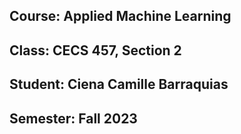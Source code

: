 ## Course: Applied Machine Learning 
## Class: CECS 457, Section 2
## Student:  Ciena Camille Barraquias
## Semester: Fall 2023